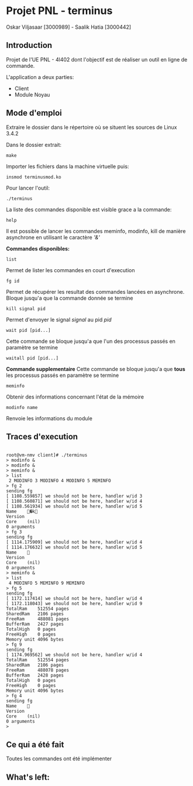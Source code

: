 # Projet PNL - terminus

Oskar Viljasaar [3000989] - Saalik Hatia [3000442]

## Introduction

Projet de l'UE PNL - 4l402 dont l'objectif est de réaliser un outil en ligne de commande.

L'application a deux parties:
- Client
- Module Noyau

## Mode d'emploi

Extraire le dossier dans le répertoire où se situent les sources de Linux 3.4.2

Dans le dossier extrait:
<pre><code>make</code></pre>

Importer les fichiers dans la machine virtuelle puis:
<pre><code>insmod terminusmod.ko</code></pre>

Pour lancer l'outil:
<pre><code>./terminus</code></pre>

La liste des commandes disponible est visible grace a la commande:
<pre><code>help</code></pre>

Il est possible de lancer les commandes meminfo, modinfo, kill de manière asynchrone en utilisant le caractère _'&'_

**Commandes disponibles:**

<pre><code>list</code></pre>

Permet de lister les commandes en court d'execution

<pre><code>fg id</code></pre>

Permet de récupérer les resultat des commandes lancées en asynchrone. Bloque jusqu'a que la commande donnée se termine

<pre><code>kill signal pid</code></pre>

Permet d'envoyer le signal *signal* au pid *pid*

<pre><code>wait pid [pid...]</code></pre>

Cette commande se bloque jusqu'a que l'un des processus passés en paramètre se termine

<pre><code>waitall pid [pid...]</code></pre>

**Commande supplementaire** Cette commande se bloque jusqu'a que **tous** les processus passés en paramètre se termine

<pre><code>meminfo</code></pre>

Obtenir des informations concernant l'état de la mémoire

<pre><code>modinfo name</code></pre>

Renvoie les informations du module

## Traces d'execution

<code>
root@vm-nmv client]# ./terminus
> modinfo &
> modinfo &
> meminfo &
> list
 2 MODINFO 3 MODINFO 4 MODINFO 5 MEMINFO
> fg 2
sending fg
[ 1108.559857] we should not be here, handler w/id 3
[ 1108.560871] we should not be here, handler w/id 4
[ 1108.561934] we should not be here, handler w/id 5
Name	�k
Version
Core	(nil)
0 arguments
> fg 3
sending fg
[ 1114.175909] we should not be here, handler w/id 4
[ 1114.176632] we should not be here, handler w/id 5
Name	
Version
Core	(nil)
0 arguments
> meminfo &
> list
 4 MODINFO 5 MEMINFO 9 MEMINFO
> fg 5
sending fg
[ 1172.117414] we should not be here, handler w/id 4
[ 1172.118043] we should not be here, handler w/id 9
TotalRam	512554 pages
SharedRam	2106 pages
FreeRam		488081 pages
BufferRam	2427 pages
TotalHigh	0 pages
FreeHigh	0 pages
Memory unit	4096 bytes
> fg 9
sending fg
[ 1174.969562] we should not be here, handler w/id 4
TotalRam	512554 pages
SharedRam	2106 pages
FreeRam		488078 pages
BufferRam	2428 pages
TotalHigh	0 pages
FreeHigh	0 pages
Memory unit	4096 bytes
> fg 4
sending fg
Name	
Version
Core	(nil)
0 arguments
>
</code>

## Ce qui a été fait

Toutes les commandes ont été implémenter

## What's left:
